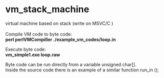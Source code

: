 # vm_stack_machine
virtual machine based on stack (write on MSVC/C )<br>
<br>
Compile VM code to byte code:<br>
<b>perl perlVMCompiller ./example_vm_codes/loop.in</b><br>

Execute byte code:<br>
<b>vm_simple1.exe loop.raw</b><br>


Byte code can be run directly from a variable unsigned char[]. <br>
Inside the source code there is an example of a similar function run_in ();<br>

